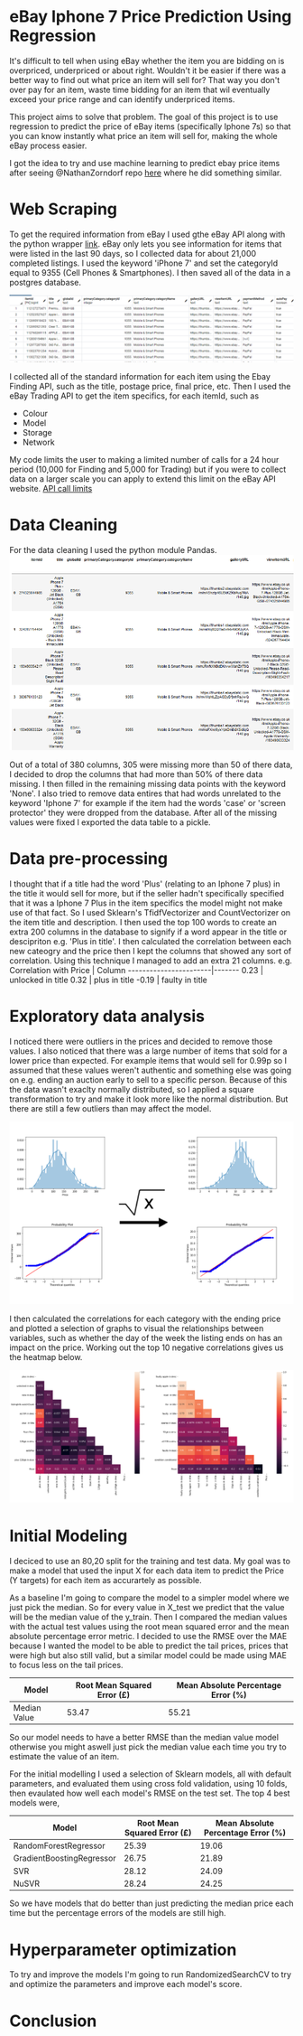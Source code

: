 # eBay Iphone 7 Price Prediction Using Regression
It's difficult to tell when using eBay whether the item you are bidding on is overpriced, underpriced or about right. Wouldn't it be easier if there was a better way to find out what price an item will sell for? That way you don't over pay for an item, waste time bidding for an item that wil eventually exceed your price range and can identify underpriced items.

This project aims to solve that problem. The goal of this project is to use regression to predict the price of eBay items (specifically Iphone 7s) so that you can know instantly what price an item will sell for, making the whole eBay process easier.

I got the idea to try and use machine learning to predict ebay price items after seeing @NathanZorndorf repo [here](https://github.com/NathanZorndorf/ebay-price-predictor) where he did something similar.
# Web Scraping
To get the required information from eBay I used gthe eBay API along with the python wrapper [link](https://github.com/timotheus/ebaysdk-python). eBay only lets you see information for items that were listed in the last 90 days, so I collected data for about 21,000 completed listings. I used the keyword 'iPhone 7' and set the categoryId equal to 9355 (Cell Phones & Smartphones). I then saved all of the data in a postgres database.

![](Images/iphonedb.PNG)

I collected all of the standard information for each item using the Ebay Finding API, such as the title, postage price, final price, etc. Then I used the eBay Trading API to get the item specifics, for each itemId, such as 
* Colour
* Model
* Storage
* Network

My code limits the user to making a limited number of calls for a 24 hour period (10,000 for Finding and 5,000 for Trading) but if you were to collect data on a larger scale you can apply to extend this limit on the eBay API website. [API call limits](https://developer.ebay.com/support/api-call-limits)

# Data Cleaning
For the data cleaning I used the python module Pandas. 
![](Images/pandasdb.PNG)

Out of a total of 380 columns, 305 were missing more than 50 of there data, I decided to drop the columns that had more than 50% of there data missing. I then filled in the remaining missing data points with the keyword 'None'. I also tried to remove data entires that had words unrelated to the keyword 'Iphone 7' for example if the item had the words 'case' or 'screen protector' they were dropped from the database. After all of the missing values were fixed I exported the data table to a pickle.

# Data pre-processing
I thought that if a title had the word 'Plus' (relating to an Iphone 7 plus) in the title it would sell for more, but if the seller hadn't specifically specified that it was a Iphone 7 Plus in the item specifics the model might not make use of that fact. So I used Sklearn's TfidfVectorizer and CountVectorizer on the item title and description. I then used the top 100 words to create an extra 200 columns in the database to signify if a word appear in the title or descipriton e.g. 'Plus in title'. I then calculated the correlation between each new cateogry and the price then I kept the columns that showed any sort of correlation. Using this technique I managed to add an extra 21 columns. e.g.
Correlation with Price | Column
-----------------------|-------
0.23 | unlocked in title
0.32 | plus in title
-0.19 | faulty in title

# Exploratory data analysis

I noticed there were outliers in the prices and decided to remove those values. I also noticed that there was a large number of items that sold for a lower price than expected. For example items that would sell for 0.99p so I assumed that these values weren't authentic and something else was going on e.g. ending an auction early to sell to a specific person. Because of this the data wasn't exaclty normally distributed, so I applied a square transformation to try and make it look more like the normal distribution. But there are still a few outliers than may affect the model. 

![](Images/transformation.png)

I then calculated the correlations for each category with the ending price and plotted a selection of graphs to visual the relationships between variables, such as whether the day of the week the listing ends on has an impact on the price. Working out the top 10 negative correlations gives us the heatmap below.

![](Images/Untitled(1).jpg)

# Initial Modeling

I deciced to use an 80,20 split for the training and test data. My goal was to make a model that used the input X for each data item to predict the Price (Y targets) for each item as accurartely as possible. 

As a baseline I'm going to compare the model to a simpler model where we just pick the median. So for every value in X_test we predict that the value will be the median value of the y_train. Then I compared the median values with the actual test values using the root mean squared error and the mean absolute percentage error metric. I decided to use the RMSE over the MAE because I wanted the model to be able to predict the tail prices, prices that were high but also still valid, but a similar model could be made using MAE to focus less on the tail prices.

Model | Root Mean Squared Error (£) | Mean Absolute Percentage Error (%)
------|-----------------------------------------|------------
Median Value | 53.47| 55.21

So our model needs to have a better RMSE than the median value model otherwise you might aswell just pick the median value each time you try to estimate the value of an item.

For the initial modelling I used a selection of Sklearn models, all with default parameters, and evaluated them using cross fold validation, using 10 folds, then evaulated how well each model's RMSE on the test set. The top 4 best models were,

Model | Root Mean Squared Error (£) |  Mean Absolute Percentage Error (%)
------|---------------|---------
RandomForestRegressor| 25.39 | 19.06
GradientBoostingRegressor | 26.75 | 21.89
SVR	| 28.12 | 24.09  
NuSVR | 28.24 | 24.25

So we have models that do better than just predicting the median price each time but the percentage errors of the models are still high. 

# Hyperparameter optimization

To try and improve the models I'm going to run RandomizedSearchCV to try and optimize the parameters and improve each model's score.
# Conclusion
